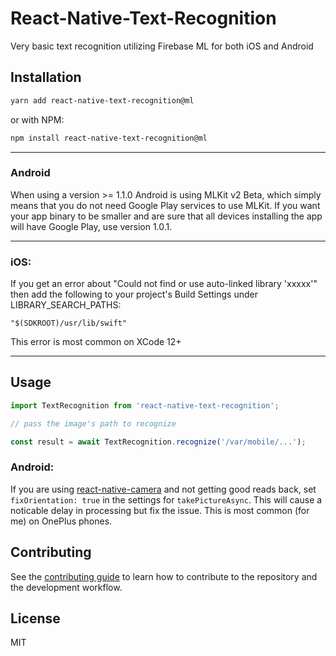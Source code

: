 # React-Native-Text-Recognition

Very basic text recognition utilizing Firebase ML for both iOS and Android

## Installation

```sh
yarn add react-native-text-recognition@ml
```

or with NPM:

```sh
npm install react-native-text-recognition@ml
```

<hr>

### Android

When using a version >= 1.1.0 Android is using MLKit v2 Beta, which simply means that you do not need Google Play services to use MLKit. If you want your app binary to be smaller and are sure that all devices installing the app will have Google Play, use version 1.0.1.

<hr>

### iOS:

If you get an error about "Could not find or use auto-linked library 'xxxxx'" then add the following to your project's Build Settings under LIBRARY_SEARCH_PATHS:

```
"$(SDKROOT)/usr/lib/swift"
```

This error is most common on XCode 12+

<hr>

## Usage

```js
import TextRecognition from 'react-native-text-recognition';

// pass the image's path to recognize

const result = await TextRecognition.recognize('/var/mobile/...');
```

### Android:

If you are using [react-native-camera](https://github.com/react-native-camera/react-native-camera) and not getting good reads back, set `fixOrientation: true` in the settings for `takePictureAsync`. This will cause a noticable delay in processing but fix the issue. This is most common (for me) on OnePlus phones.

## Contributing

See the [contributing guide](CONTRIBUTING.md) to learn how to contribute to the repository and the development workflow.

## License

MIT
